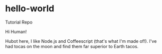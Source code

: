 # hello-world
Tutorial Repo

Hi Human!

Hubot here, I like Node.js and Coffeescript (that's what I'm made of!).
I've had tocas on the moon and find them far superior to Earth tacos.
